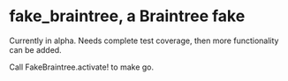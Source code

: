 # fake\_braintree, a Braintree fake

Currently in alpha. Needs complete test coverage, then more functionality can
be added.

Call FakeBraintree.activate! to make go.
